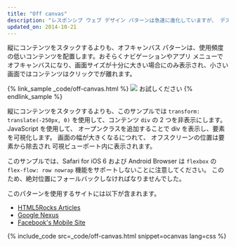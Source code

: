 ```yaml
---
title: "Off canvas"
description: "レスポンシブ ウェブ デザイン パターンは急速に進化していますが、 デスクトップとモバイル端末間でうまく動作する 確立されたパターンは限られています。"
updated_on: 2014-10-21
---
```


<p class="intro">
  縦にコンテンツをスタックするよりも、オフキャンバス パターンは、使用頻度の低いコンテンツを配置します。おそらくナビゲーションやアプリ メニューでオフキャンバスになり、画面サイズが十分に大きい場合にのみ表示され、小さい画面ではコンテンツはクリックでが離れます。
</p>

{% link_sample _code/off-canvas.html %}
  <img src="imgs/off-canvas.svg">
  お試しください
{% endlink_sample %}

縦にコンテンツをスタックするよりも、このサンプルでは `transform: translate(-250px, 0)` を使用して、コンテンツ
`div` の 2 つを非表示にします。  JavaScript を使用して、
オープンクラスを追加することで  div を表示し、要素を可視化します。  画面の幅が大きくなるにつれて、
オフスクリーンの位置は要素から除去され
可視ビューポート内に表示されます。

このサンプルでは、Safari for iOS 6 および Android Browser は `flexbox` の
`flex-flow: row nowrap` 機能をサポートしないことに注意してください。
このため、絶対位置にフォールバックしなければなりませんでした。

このパターンを使用するサイトには以下が含まれます。

 * [HTML5Rocks
  Articles](http://www.html5rocks.com/en/tutorials/developertools/async-call-stack/)
 * [Google Nexus](http://www.google.com/nexus/)
 * [Facebook's Mobile Site](https://m.facebook.com/)

{% include_code src=_code/off-canvas.html snippet=ocanvas lang=css %}


